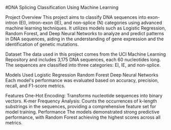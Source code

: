 #DNA Splicing Classification Using Machine Learning

Project Overview
This project aims to classify DNA sequences into exon-intron (EI), intron-exon (IE), and non-splice (N) categories using advanced machine learning techniques. It utilizes models such as Logistic Regression, Random Forest, and Deep Neural Networks to analyze and predict patterns in DNA sequences, aiding in the understanding of gene expression and the identification of genetic mutations.

Dataset
The data used in this project comes from the UCI Machine Learning Repository and includes 3,175 DNA sequences, each 60 nucleotides long. The sequences are classified into three categories: EI, IE, and non-splice.

Models Used
Logistic Regression
Random Forest
Deep Neural Networks
Each model's performance was evaluated based on accuracy, precision, recall, and F1-score metrics.

Features
One-Hot Encoding: Transforms nucleotide sequences into binary vectors.
K-mer Frequency Analysis: Counts the occurrences of k-length substrings in the sequences, providing a comprehensive feature set for model training.
Performance
The models demonstrated strong predictive performance, with Random Forest achieving the highest scores across all metrics.

